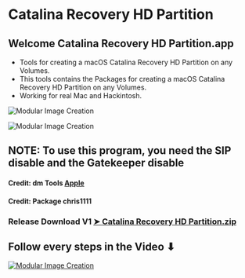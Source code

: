 # Catalina Recovery HD Partition

## Welcome Catalina Recovery HD Partition.app
- Tools for creating a macOS Catalina Recovery HD Partition on any Volumes.
- This tools contains the Packages for creating a macOS Catalina Recovery HD Partition on any Volumes.
- Working for real Mac and Hackintosh.

![Modular Image Creation](https://i25.servimg.com/u/f25/18/50/18/69/captu847.png)

![Modular Image Creation](https://i25.servimg.com/u/f25/18/50/18/69/captu848.png)

## NOTE: To use this program, you need the SIP disable and the Gatekeeper disable

#### Credit: dm Tools [Apple](https://support.apple.com)

#### Credit: Package chris1111

### Release Download V1 [➤ Catalina Recovery HD Partition.zip](https://github.com/chris1111/Catalina-Recovery-HD-Partition/releases/tag/V1)

## Follow every steps in the Video ⬇︎

[![Modular Image Creation](https://i25.servimg.com/u/f25/18/50/18/69/65962310.png)](https://youtu.be/FTRv1N0lRjg)
